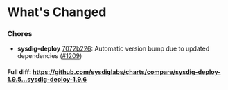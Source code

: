 # What's Changed

### Chores
- **sysdig-deploy** [7072b226](https://github.com/sysdiglabs/charts/commit/7072b22641a7698c49b9d80f1b50c68efda18d61): Automatic version bump due to updated dependencies ([#1209](https://github.com/sysdiglabs/charts/issues/1209))

#### Full diff: https://github.com/sysdiglabs/charts/compare/sysdig-deploy-1.9.5...sysdig-deploy-1.9.6
